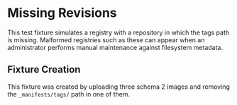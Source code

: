 # Missing Revisions

This test fixture simulates a registry with a repository in which the tags
path is missing. Malformed registries such as these can appear when an
administrator performs manual maintenance against filesystem metadata.

## Fixture Creation

This fixture was created by uploading three schema 2 images and removing the
`_manifests/tags/` path in one of them.
